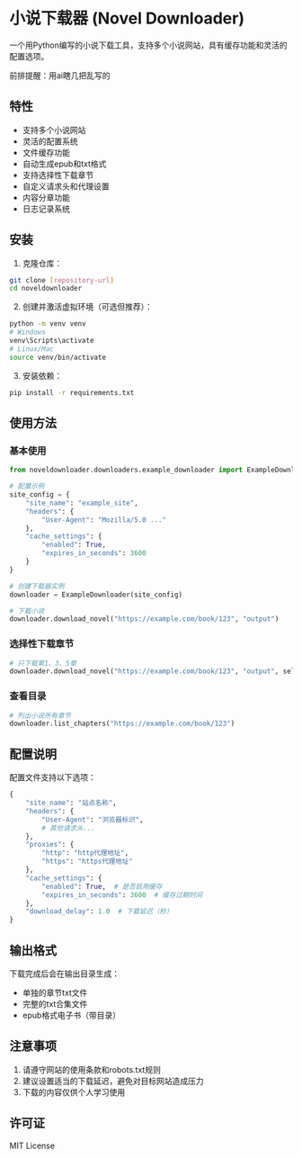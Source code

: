 # 小说下载器 (Novel Downloader)

一个用Python编写的小说下载工具，支持多个小说网站，具有缓存功能和灵活的配置选项。

前排提醒：用ai瞎几把乱写的

## 特性

- 支持多个小说网站
- 灵活的配置系统
- 文件缓存功能
- 自动生成epub和txt格式
- 支持选择性下载章节
- 自定义请求头和代理设置
- 内容分章功能
- 日志记录系统

## 安装

1. 克隆仓库：
```bash
git clone [repository-url]
cd noveldownloader
```

2. 创建并激活虚拟环境（可选但推荐）：
```bash
python -m venv venv
# Windows
venv\Scripts\activate
# Linux/Mac
source venv/bin/activate
```

3. 安装依赖：
```bash
pip install -r requirements.txt
```

## 使用方法

### 基本使用

```python
from noveldownloader.downloaders.example_downloader import ExampleDownloader

# 配置示例
site_config = {
    "site_name": "example_site",
    "headers": {
        "User-Agent": "Mozilla/5.0 ..."
    },
    "cache_settings": {
        "enabled": True,
        "expires_in_seconds": 3600
    }
}

# 创建下载器实例
downloader = ExampleDownloader(site_config)

# 下载小说
downloader.download_novel("https://example.com/book/123", "output")
```

### 选择性下载章节

```python
# 只下载第1、3、5章
downloader.download_novel("https://example.com/book/123", "output", selected_chapters=[1, 3, 5])
```

### 查看目录

```python
# 列出小说所有章节
downloader.list_chapters("https://example.com/book/123")
```

## 配置说明

配置文件支持以下选项：

```python
{
    "site_name": "站点名称",
    "headers": {
        "User-Agent": "浏览器标识",
        # 其他请求头...
    },
    "proxies": {
        "http": "http代理地址",
        "https": "https代理地址"
    },
    "cache_settings": {
        "enabled": True,  # 是否启用缓存
        "expires_in_seconds": 3600  # 缓存过期时间
    },
    "download_delay": 1.0  # 下载延迟（秒）
}
```

## 输出格式

下载完成后会在输出目录生成：
- 单独的章节txt文件
- 完整的txt合集文件
- epub格式电子书（带目录）

## 注意事项

1. 请遵守网站的使用条款和robots.txt规则
2. 建议设置适当的下载延迟，避免对目标网站造成压力
3. 下载的内容仅供个人学习使用

## 许可证

MIT License 